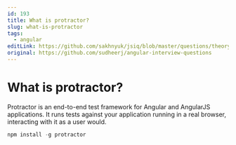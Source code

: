 ```yaml
---
id: 193
title: What is protractor?
slug: what-is-protractor
tags:
  - angular
editLink: https://github.com/sakhnyuk/jsiq/blob/master/questions/theory/angular/193.md
original: https://github.com/sudheerj/angular-interview-questions
---
```


# What is protractor?

Protractor is an end-to-end test framework for Angular and AngularJS applications. It runs tests against your application running in a real browser, interacting with it as a user would.

```javascript
npm install -g protractor
```